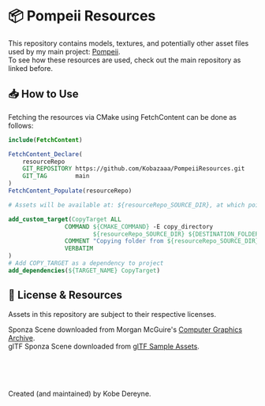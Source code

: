 # 📦 Pompeii Resources

This repository contains models, textures, and potentially other asset files used by my main project: [Pompeii](https://github.com/Kobazaaa/Pompeii.git).
<br>
To see how these resources are used, check out the main repository as linked before.

## 📥 How to Use

Fetching the resources via CMake using FetchContent can be done as follows:

```cmake
include(FetchContent)

FetchContent_Declare(
    resourceRepo
    GIT_REPOSITORY https://github.com/Kobazaaa/PompeiiResources.git
    GIT_TAG        main
)
FetchContent_Populate(resourceRepo)

# Assets will be available at: ${resourceRepo_SOURCE_DIR}, at which point it is your responsibility to copy them to the correct destination, which could be done as follows:

add_custom_target(CopyTarget ALL
                COMMAND ${CMAKE_COMMAND} -E copy_directory
                        ${resourceRepo_SOURCE_DIR} ${DESTINATION_FOLDER}
                COMMENT "Copying folder from ${resourceRepo_SOURCE_DIR} to ${DESTINATION_FOLDER}."
                VERBATIM
)
# Add COPY_TARGET as a dependency to project 
add_dependencies(${TARGET_NAME} CopyTarget)

```

## 📄 License & Resources

Assets in this repository are subject to their respective licenses. <br>

Sponza Scene downloaded from Morgan McGuire's [Computer Graphics Archive](https://casual-effects.com/data). <br>
glTF Sponza Scene downloaded from [glTF Sample Assets](https://github.com/KhronosGroup/glTF-Sample-Assets). <br>

<br>
<br>
<br>

Created (and maintained) by Kobe Dereyne.